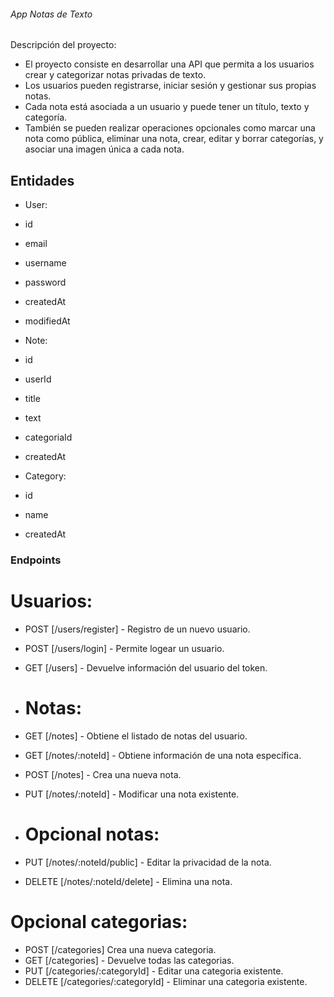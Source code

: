 ###### App Notas de Texto ######


Descripción del proyecto:

- El proyecto consiste en desarrollar una API que permita a los usuarios crear y categorizar notas privadas de texto.
- Los usuarios pueden registrarse, iniciar sesión y gestionar sus propias notas.
- Cada nota está asociada a un usuario y puede tener un título, texto y categoría.
- También se pueden realizar operaciones opcionales como marcar una nota como pública, eliminar una nota, crear, editar y borrar categorías, y asociar una imagen única a cada nota.

## Entidades

- User:

- id
- email
- username
- password
- createdAt
- modifiedAt

- Note:

- id
- userId
- title
- text
- categoriaId
- createdAt

- Category:

- id
- name
- createdAt

### Endpoints

# Usuarios:

- POST [/users/register] - Registro de un nuevo usuario. 
- POST [/users/login] - Permite logear un usuario. 
- GET [/users] - Devuelve información del usuario del token. 

- # Notas:

- GET [/notes] - Obtiene el listado de notas del usuario. 
- GET [/notes/:noteId] - Obtiene información de una nota específica.
- POST [/notes] - Crea una nueva nota. 
- PUT [/notes/:noteId] - Modificar una nota existente.

- # Opcional notas:

- PUT [/notes/:noteId/public] - Editar la privacidad de la nota. 
- DELETE [/notes/:noteId/delete] - Elimina una nota. 

# Opcional categorias:

- POST [/categories] Crea una nueva categoria. 
- GET [/categories] - Devuelve todas las categorias. 
- PUT [/categories/:categoryId] - Editar una categoria existente. 
- DELETE [/categories/:categoryId] - Eliminar una categoria existente. 
